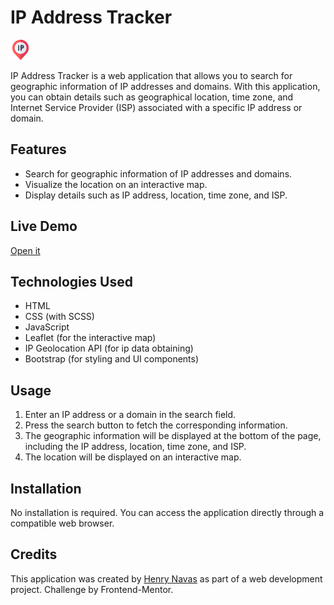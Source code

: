 # IP Address Tracker

![IP Address Tracker](./src/assets/images/ip.png)

IP Address Tracker is a web application that allows you to search for geographic information of IP addresses and domains. With this application, you can obtain details such as geographical location, time zone, and Internet Service Provider (ISP) associated with a specific IP address or domain.

## Features

- Search for geographic information of IP addresses and domains.
- Visualize the location on an interactive map.
- Display details such as IP address, location, time zone, and ISP.

## Live Demo

[Open it](https://ip-address-tracker-tool.netlify.app/)

## Technologies Used

- HTML
- CSS (with SCSS)
- JavaScript
- Leaflet (for the interactive map)
- IP Geolocation API (for ip data obtaining)
- Bootstrap (for styling and UI components)

## Usage

1. Enter an IP address or a domain in the search field.
2. Press the search button to fetch the corresponding information.
3. The geographic information will be displayed at the bottom of the page, including the IP address, location, time zone, and ISP.
4. The location will be displayed on an interactive map.

## Installation

No installation is required. You can access the application directly through a compatible web browser.

## Credits

This application was created by [Henry Navas](https://henrynavasportfolio.netlify.app/) as part of a web development project. Challenge by Frontend-Mentor.
